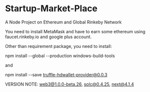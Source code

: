 # Startup-Market-Place
A Node Project on Ethereum and Global Rinkeby Network

You need to install MetaMask and have to earn some ethereum using faucet.rinkeby.io and google plus account.

Other than requirement package, you need to install:

npm install --global --production windows-build-tools 

and

npm install --save truffle-hdwallet-provider@0.0.3

VERSION NOTE: web3@1.0.0-beta.26, solc@0.4.25, next@4.1.4


